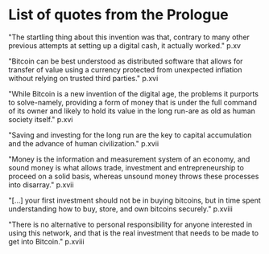 # List of quotes from the Prologue

"The startling thing about this invention was that, contrary to many other previous attempts at setting up a digital cash, it actually worked." p.xv

"Bitcoin can be best understood as distributed software that allows for transfer of value using a currency protected from unexpected inflation without relying on trusted third parties." p.xvi

"While Bitcoin is a new invention of the digital age, the problems it purports to solve-namely, providing a form of money that is under the full command of its owner and likely to hold its value in the long run-are as old as human society itself." p.xvi

"Saving and investing for the long run are the key to capital accumulation and the advance of human civilization." p.xvii

"Money is the information and measurement system of an economy, and sound money is what allows trade, investment and entrepreneurship to proceed on a solid basis, whereas unsound money throws these processes into disarray." p.xvii

"[...] your first investment should not be in buying bitcoins, but in time spent understanding how to buy, store, and own bitcoins securely." p.xviii

"There is no alternative to personal responsibility for anyone interested in using this network, and that is the real investment that needs to be made to get into Bitcoin." p.xviii

